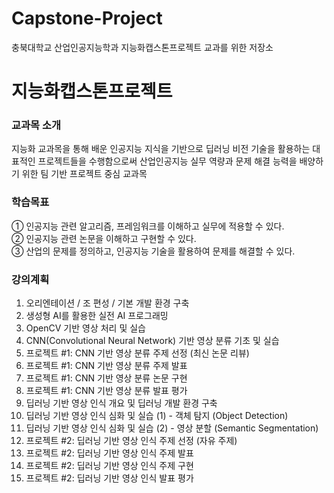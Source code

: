 # Capstone-Project
충북대학교 산업인공지능학과 지능화캡스톤프로젝트 교과를 위한 저장소

# 지능화캡스톤프로젝트
### 교과목 소개
지능화 교과목을 통해 배운 인공지능 지식을 기반으로 딥러닝 비전 기술을 활용하는 대표적인 프로젝트들을 수행함으로써 산업인공지능 실무 역량과 문제 해결 능력을 배양하기 위한 팀 기반 프로젝트 중심 교과목

### 학습목표
①  인공지능 관련 알고리즘, 프레임워크를 이해하고 실무에 적용할 수 있다.  
②  인공지능 관련 논문을 이해하고 구현할 수 있다.   
③  산업의 문제를 정의하고, 인공지능 기술을 활용하여 문제를 해결할 수 있다.

### 강의계획
1. 오리엔테이션 / 조 편성 / 기본 개발 환경 구축
2. 생성형 AI를 활용한 실전 AI 프로그래밍
3. OpenCV 기반 영상 처리 및 실습
4. CNN(Convolutional Neural Network) 기반 영상 분류 기초 및 실습
5. 프로젝트 #1: CNN 기반 영상 분류 주제 선정 (최신 논문 리뷰)
6. 프로젝트 #1: CNN 기반 영상 분류 주제 발표
7. 프로젝트 #1: CNN 기반 영상 분류 논문 구현
8. 프로젝트 #1: CNN 기반 영상 분류 발표 평가
9. 딥러닝 기반 영상 인식 개요 및 딥러닝 개발 환경 구축
10. 딥러닝 기반 영상 인식 심화 및 실습 (1) - 객체 탐지 (Object Detection)
11. 딥러닝 기반 영상 인식 심화 및 실습 (2) - 영상 분할 (Semantic Segmentation)
12. 프로젝트 #2: 딥러닝 기반 영상 인식 주제 선정 (자유 주제)
13. 프로젝트 #2: 딥러닝 기반 영상 인식 주제 발표
14. 프로젝트 #2: 딥러닝 기반 영상 인식 주제 구현
15. 프로젝트 #2: 딥러닝 기반 영상 인식 발표 평가